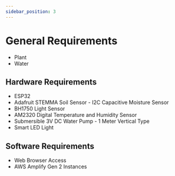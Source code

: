 ```yaml
---
sidebar_position: 3
---
```


# General Requirements
- Plant
- Water
## Hardware Requirements
- ESP32
- Adafruit STEMMA Soil Sensor - I2C Capacitive Moisture Sensor
- BH1750 Light Sensor
- AM2320 Digital Temperature and Humidity Sensor
- Submersible 3V DC Water Pump - 1 Meter Vertical Type
- Smart LED Light
## Software Requirements
- Web Browser Access
- AWS Amplify Gen 2 Instances

